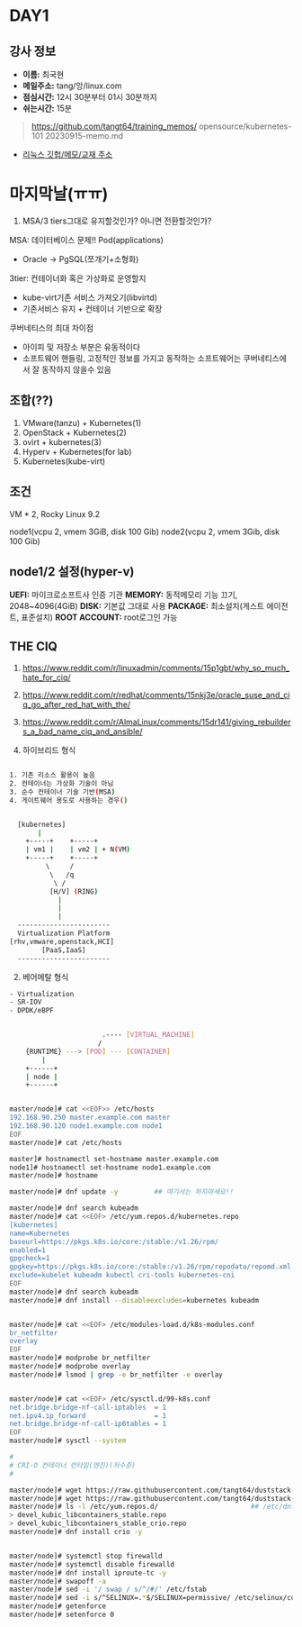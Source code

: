 # DAY1

## 강사 정보

- __이름:__ 최국현
- __메일주소:__ tang/앙/linux.com
- __점심시간:__ 12시 30분부터 01시 30분까지
- __쉬는시간:__ 15분

>https://github.com/tangt64/training_memos/
>opensource/kubernetes-101
>20230915-memo.md

- [리눅스 깃헙/메모/교재 주소](https://github.com/tangt64/training_memos/tree/main/opensource/kubernetes-101)

# 마지막날(ㅠㅠ)

1. MSA/3 tiers그대로 유지할것인가? 아니면 전환할것인가?

MSA: 데이터베이스 문제!! Pod(applications)
- Oracle -> PgSQL(쪼개기+소형화)

3tier: 컨테이너화 혹은 가상화로 운영할지 
- kube-virt기존 서비스 가져오기(libvirtd)
- 기존서비스 유지 + 컨테이너 기반으로 확장

쿠버네티스의 최대 차이점
- 아이피 및 저장소 부분은 유동적이다
- 소프트웨어 핸들링, 고정적인 정보를 가지고 동작하는 소프트웨어는 쿠버네티스에서 잘 동작하지 않을수 있음

조합(??)
---
1. VMware(tanzu) + Kubernetes(1)
2. OpenStack + Kubernetes(2)
3. ovirt + kubernetes(3)
4. Hyperv + Kubernetes(for lab)
5. Kubernetes(kube-virt)

조건
---
VM * 2, Rocky Linux 9.2

node1(vcpu 2, vmem 3GiB, disk 100 Gib)
node2(vcpu 2, vmem 3Gib, disk 100 Gib)


node1/2 설정(hyper-v)
---
__UEFI:__ 마이크로소프트사 인증 기관
__MEMORY:__ 동적메모리 기능 끄기, 2048~4096(4GiB)
__DISK:__ 기본값 그대로 사용
__PACKAGE:__ 최소설치(게스트 에이전트, 표준설치)
__ROOT ACCOUNT:__ root로그인 가능


THE CIQ
---
1. https://www.reddit.com/r/linuxadmin/comments/15p1gbt/why_so_much_hate_for_ciq/
2. https://www.reddit.com/r/redhat/comments/15nkj3e/oracle_suse_and_ciq_go_after_red_hat_with_the/
3. https://www.reddit.com/r/AlmaLinux/comments/15dr141/giving_rebuilders_a_bad_name_ciq_and_ansible/


1. 하이브리드 형식


```bash

1. 기존 리소스 활용이 높음
2. 컨테이너는 가상화 기술이 아님
3. 순수 컨테이너 기술 기반(MSA)
4. 게이트웨어 용도로 사용하는 경우()


  [kubernetes]
       |
    +-----+    +-----+
    | vm1 |    | vm2 | + N(VM)
    +-----+    +-----+
         \     /
          \   /q
           \ /
          [H/V] (RING)
            |
            |
            |
  -----------------------
  Virtualization Platform
[rhv,vmware,openstack,HCI]
        [PaaS,IaaS]        
  -----------------------


```



2. 베어메탈 형식

```bash
- Virtualization
- SR-IOV
- DPDK/eBPF


                       .---- [VIRTUAL_MACHINE]
                      / 
    {RUNTIME} ---> [POD] --- [CONTAINER]
        |
    +------+     
    | node |   
    +------+     

```

```bash

master/node]# cat <<EOF>> /etc/hosts
192.168.90.250 master.example.com master
192.168.90.120 node1.example.com node1
EOF
master/node]# cat /etc/hosts

master]# hostnamectl set-hostname master.example.com
node1]# hostnamectl set-hostname node1.example.com
master/node]# hostname

master/node]# dnf update -y         ## 여기서는 하지마세요!!

master/node]# dnf search kubeadm
master/node]# cat <<EOF> /etc/yum.repos.d/kubernetes.repo
[kubernetes]
name=Kubernetes
baseurl=https://pkgs.k8s.io/core:/stable:/v1.26/rpm/
enabled=1
gpgcheck=1
gpgkey=https://pkgs.k8s.io/core:/stable:/v1.26/rpm/repodata/repomd.xml.key
exclude=kubelet kubeadm kubectl cri-tools kubernetes-cni
EOF
master/node]# dnf search kubeadm
master/node]# dnf install --disableexcludes=kubernetes kubeadm


master/node]# cat <<EOF> /etc/modules-load.d/k8s-modules.conf
br_netfilter
overlay
EOF
master/node]# modprobe br_netfilter
master/node]# modprobe overlay
master/node]# lsmod | grep -e br_netfilter -e overlay


master/node]# cat <<EOF> /etc/sysctl.d/99-k8s.conf
net.bridge.bridge-nf-call-iptables  = 1
net.ipv4.ip_forward                 = 1
net.bridge.bridge-nf-call-ip6tables = 1
EOF
master/node]# sysctl --system

#
# CRI-O 컨테이너 런타임(엔진)(저수준)
#

master/node]# wget https://raw.githubusercontent.com/tangt64/duststack-k8s-auto/master/roles/kubernetes/k8s-prepare/files/devel_kubic_libcontainers_stable.repo -O /etc/yum.repos.d/devel_kubic_libcontainers_stable.repo
master/node]# wget https://raw.githubusercontent.com/tangt64/duststack-k8s-auto/master/roles/kubernetes/k8s-prepare/files/devel_kubic_libcontainers_stable_crio.repo -O /etc/yum.repos.d/devel_kubic_libcontainers_stable_crio.repo
master/node]# ls -l /etc/yum.repos.d/                       ## /etc/dnf/repos.d/
> devel_kubic_libcontainers_stable.repo
> devel_kubic_libcontainers_stable_crio.repo
master/node]# dnf install crio -y


master/node]# systemctl stop firewalld
master/node]# systemctl disable firewalld
master/node]# dnf install iproute-tc -y
master/node]# swapoff -a
master/node]# sed -i '/ swap / s/^/#/' /etc/fstab
master/node]# sed -i s/^SELINUX=.*$/SELINUX=permissive/ /etc/selinux/config
master/node]# getenforce
master/node]# setenforce 0

```